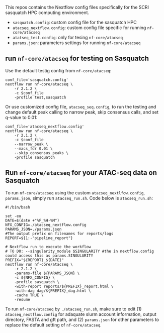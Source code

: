 

This repos contains the Nextflow config files specifically for the SCRI sasquatch HPC computing environment. 
- `sasquatch.config`: custom config file for the sasquatch HPC
- `atacseq_nextflow.config`: custom config file specific for running `nf-core/atacseq`
- `atatseq_test.config`: only for tesing `nf-core/atacseq`
- `params.json`: parameters settings for running `nf-core/atacseq` 

## run `nf-core/atacseq` for testing on Sasquatch

Use the default testig config from `nf-core/atacseq`:
```shell
conf_file='sasquatch.config' 
nextflow run nf-core/atacseq \
    -r 2.1.2 \
    -c $conf_file
	-profile test,sasquatch 
```

Or use customized config file, `atacseq_seq.config`, to run the testing and change default peak calling to narrow peak, skip consensus calls, and set q-value to 0.01:

```shell
conf_file='atacseq_nextflow.config' 
nextflow run nf-core/atacseq \
    -r 2.1.2 \
    -c $conf_file
    --narrow_peak \
    --macs_fdr 0.01 \
    --skip_consensus_peaks \
	-profile sasquatch 
```

## Run `nf-core/atacseq` for your ATAC-seq data on Sasquatch
To run `nf-core/atacseq` using the custom `atacseq_nextlfow.config`, `params.json`, simply run `atacseq_run.sh`. Code below is `atacseq_run.sh`:

```shell
#!/bin/bash

set -eu
DATE=$(date +"%F_%H-%M")
NFX_CONFIG=./atacseq_nextflow.config
PARAMS_JSON=./params.json
#The output prefix on filenames for reports/logs
REPORT=${1:-"pipeline_report"}

# Nextflow run to execute the workflow 
# TO DO: --singularity_module $SINGULARITY #the in nextflow.config could access this as params.SINGULARITY
PREFIX="${REPORT}_${DATE}"
nextflow run nf-core/atacseq \
    -r 2.1.2 \
    -params-file ${PARAMS_JSON} \
    -c ${NFX_CONFIG} \
    -profile sasquatch \
    -with-report reports/${PREFIX}_report.html \
    -with-dag dag/${PREFIX}_dag.html \
    -cache TRUE \
    -resume
```

To run `nf-core/atacseq` by `./atacseq_run.sh`, make sure to edit (1) `atacseq_nextflow.config` for adaquate slurm account information, output directory, FASTA and gft path, and (2) `params.json` for other parameters to replace the default setting of `nf-core/atacseq`.

